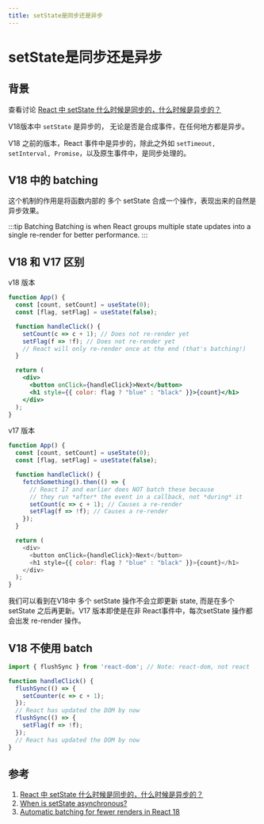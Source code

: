 ```yaml
---
title: setState是同步还是异步
---
```

# setState是同步还是异步
## 背景
查看讨论 [React 中 setState 什么时候是同步的，什么时候是异步的？](https://github.com/Advanced-Frontend/Daily-Interview-Question/issues/17)

V18版本中  `setState` 是异步的， 无论是否是合成事件，在任何地方都是异步。

V18 之前的版本，React 事件中是异步的，除此之外如 `setTimeout, setInterval, Promise`，以及原生事件中，是同步处理的。


## V18 中的 batching
这个机制的作用是将函数内部的 多个 setState 合成一个操作，表现出来的自然是异步效果。

:::tip Batching
Batching is when React groups multiple state updates into a single re-render for better performance.
:::

## V18 和 V17 区别

v18 版本

```jsx
function App() {
  const [count, setCount] = useState(0);
  const [flag, setFlag] = useState(false);

  function handleClick() {
    setCount(c => c + 1); // Does not re-render yet
    setFlag(f => !f); // Does not re-render yet
    // React will only re-render once at the end (that's batching!)
  }

  return (
    <div>
      <button onClick={handleClick}>Next</button>
      <h1 style={{ color: flag ? "blue" : "black" }}>{count}</h1>
    </div>
  );
}
```

v17 版本
```js
function App() {
  const [count, setCount] = useState(0);
  const [flag, setFlag] = useState(false);

  function handleClick() {
    fetchSomething().then(() => {
      // React 17 and earlier does NOT batch these because
      // they run *after* the event in a callback, not *during* it
      setCount(c => c + 1); // Causes a re-render
      setFlag(f => !f); // Causes a re-render
    });
  }

  return (
    <div>
      <button onClick={handleClick}>Next</button>
      <h1 style={{ color: flag ? "blue" : "black" }}>{count}</h1>
    </div>
  );
}
```

我们可以看到在V18中 多个 setState 操作不会立即更新 state, 而是在多个 setState 之后再更新。V17 版本即使是在非 React事件中，每次setState 操作都会出发 re-render 操作。

## V18 不使用 batch
``` jsx
import { flushSync } from 'react-dom'; // Note: react-dom, not react

function handleClick() {
  flushSync(() => {
    setCounter(c => c + 1);
  });
  // React has updated the DOM by now
  flushSync(() => {
    setFlag(f => !f);
  });
  // React has updated the DOM by now
}

```



## 参考
1. [React 中 setState 什么时候是同步的，什么时候是异步的？](https://github.com/Advanced-Frontend/Daily-Interview-Question/issues/17)
2. [When is setState asynchronous?](https://legacy.reactjs.org/docs/faq-state.html#when-is-setstate-asynchronous)
3. [Automatic batching for fewer renders in React 18 ](https://github.com/reactwg/react-18/discussions/21)